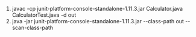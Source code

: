 1. javac -cp junit-platform-console-standalone-1.11.3.jar Calculator.java CalculatorTest.java -d out
2. java -jar junit-platform-console-standalone-1.11.3.jar --class-path out --scan-class-path


